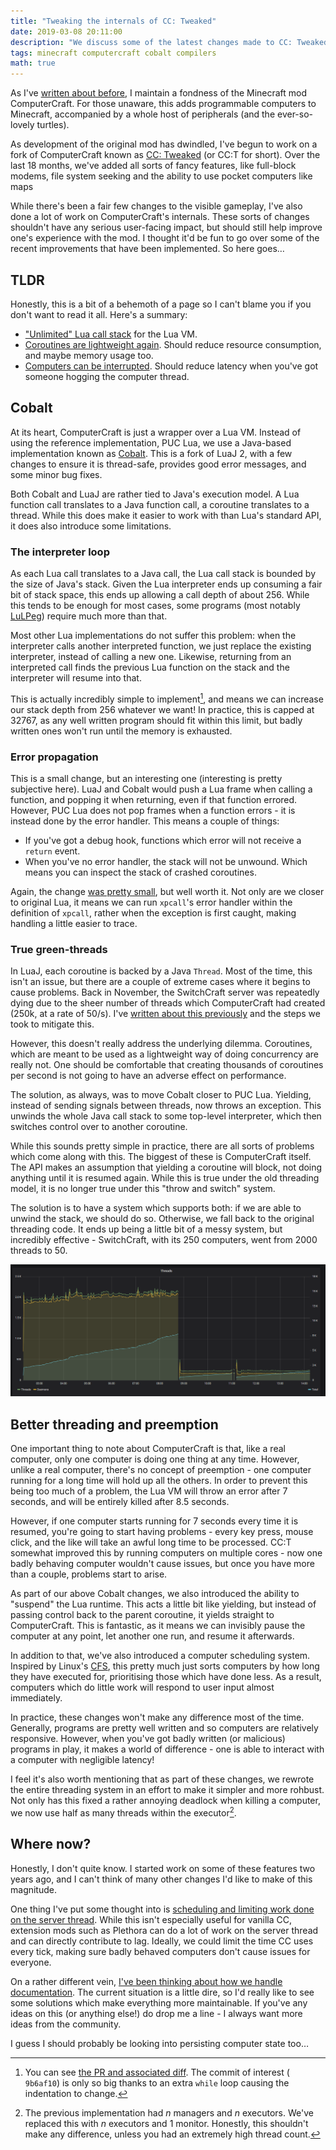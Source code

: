 ```yaml
---
title: "Tweaking the internals of CC: Tweaked"
date: 2019-03-08 20:11:00
description: "We discuss some of the latest changes made to CC: Tweaked."
tags: minecraft computercraft cobalt compilers
math: true
---
```


As I've [written about before](/2018/05/15/cc-track.html), I maintain a fondness of the Minecraft mod ComputerCraft. For
those unaware, this adds programmable computers to Minecraft, accompanied by a whole host of peripherals (and the
ever-so-lovely turtles).

As development of the original mod has dwindled, I've begun to work on a fork of ComputerCraft known as [CC:
Tweaked](https://github.com/SquidDev-CC/CC-Tweaked) (or CC:T for short). Over the last 18 months, we've added all sorts
of fancy features, like full-block modems, file system seeking and the ability to use pocket computers like maps

While there's been a fair few changes to the visible gameplay, I've also done a lot of work on ComputerCraft's
internals. These sorts of changes shouldn't have any serious user-facing impact, but should still help improve one's
experience with the mod. I thought it'd be fun to go over some of the recent improvements that have been implemented. So
here goes…

## TLDR
Honestly, this is a bit of a behemoth of a page so I can't blame you if you don't want to read it all. Here's a summary:

 - ["Unlimited" Lua call stack](#the-interpreter-loop) for the Lua VM.
 - [Coroutines are lightweight again](#true-green-threads). Should reduce resource consumption, and maybe memory usage
   too.
 - [Computers can be interrupted](#better-threading-and-preemption). Should reduce latency when you've got someone
   hogging the computer thread.

## Cobalt
At its heart, ComputerCraft is just a wrapper over a Lua VM. Instead of using the reference implementation, PUC Lua, we
use a Java-based implementation known as [Cobalt](https://github.com/SquidDev/Cobalt). This is a fork of LuaJ 2, with a
few changes to ensure it is thread-safe, provides good error messages, and some minor bug fixes.

Both Cobalt and LuaJ are rather tied to Java's execution model. A Lua function call translates to a Java function call,
a coroutine translates to a thread. While this does make it easier to work with than Lua's standard API, it does also
introduce some limitations.

### The interpreter loop
As each Lua call translates to a Java call, the Lua call stack is bounded by the size of Java's stack. Given the Lua
interpreter ends up consuming a fair bit of stack space, this ends up allowing a call depth of about 256. While this
tends to be enough for most cases, some programs (most notably [LuLPeg](https://github.com/pygy/LuLPeg)) require much
more than that.

Most other Lua implementations do not suffer this problem: when the interpreter calls another interpreted function, we
just replace the existing interpreter, instead of calling a new one. Likewise, returning from an interpreted call finds
the previous Lua function on the stack and the interpreter will resume into that.

This is actually incredibly simple to implement[^1], and means we can increase our stack depth from 256 whatever we
want! In practice, this is capped at 32767, as any well written program should fit within this limit, but badly written
ones won't run until the memory is exhausted.

### Error propagation
This is a small change, but an interesting one (interesting is pretty subjective here). LuaJ and Cobalt would push a Lua
frame when calling a function, and popping it when returning, even if that function errored. However, PUC Lua does not
pop frames when a function errors - it is instead done by the error handler. This means a couple of things:

 - If you've got a debug hook, functions which error will not receive a `return` event.
 - When you've no error handler, the stack will not be unwound. Which means you can inspect the stack of crashed
   coroutines.

Again, the change [was pretty
small](https://github.com/SquidDev/Cobalt/commit/e3cb671f19556d8b849379a371f765e65df0b0ee), but well worth it. Not only
are we closer to original Lua, it means we can run `xpcall`'s error handler within the definition of `xpcall`, rather
when the exception is first caught, making handling a little easier to trace.

### True green-threads
In LuaJ, each coroutine is backed by a Java `Thread`. Most of the time, this isn't an issue, but there are a couple of
extreme cases where it begins to cause problems. Back in November, the SwitchCraft server was repeatedly dying due to
the sheer number of threads which ComputerCraft had created (250k, at a rate of 50/s). I've [written about this
previously](/2018/11/24/thread-saturation.html) and the steps we took to mitigate this.

However, this doesn't really address the underlying dilemma. Coroutines, which are meant to be used as a lightweight way
of doing concurrency are really not. One should be comfortable that creating thousands of coroutines per second is not
going to have an adverse effect on performance.

The solution, as always, was to move Cobalt closer to PUC Lua. Yielding, instead of sending signals between threads, now
throws an exception. This unwinds the whole Java call stack to some top-level interpreter, which then switches control
over to another coroutine.

While this sounds pretty simple in practice, there are all sorts of problems which come along with this. The biggest of
these is ComputerCraft itself. The API makes an assumption that yielding a coroutine will block, not doing anything
until it is resumed again. While this is true under the old threading model, it is no longer true under this "throw and
switch" system.

The solution is to have a system which supports both: if we are able to unwind the stack, we should do so. Otherwise, we
fall back to the original threading code. It ends up being a little bit of a messy system, but incredibly effective -
SwitchCraft, with its 250 computers, went from 2000 threads to 50.

![Thread counts before and after this change](/assets/img/posts/2019-03-08-tweaking-cc-tweaked-threads.png)

## Better threading and preemption
One important thing to note about ComputerCraft is that, like a real computer, only one computer is doing one thing at
any time. However, unlike a real computer, there's no concept of preemption - one computer running for a long time will
hold up all the others. In order to prevent this being too much of a problem, the Lua VM will throw an error after 7
seconds, and will be entirely killed after 8.5 seconds.

However, if one computer starts running for 7 seconds every time it is resumed, you're going to start having problems -
every key press, mouse click, and the like will take an awful long time to be processed. CC:T somewhat improved this by
running computers on multiple cores - now one badly behaving computer wouldn't cause issues, but once you have more than
a couple, problems start to arise.

As part of our above Cobalt changes, we also introduced the ability to "suspend" the Lua runtime. This acts a little bit
like yielding, but instead of passing control back to the parent coroutine, it yields straight to ComputerCraft. This is
fantastic, as it means we can invisibly pause the computer at any point, let another one run, and resume it afterwards.

In addition to that, we've also introduced a computer scheduling system. Inspired by Linux's
[CFS](https://en.wikipedia.org/wiki/Completely_Fair_Scheduler), this pretty much just sorts computers by how long they
have executed for, prioritising those which have done less. As a result, computers which do little work will respond to
user input almost immediately.

In practice, these changes won't make any difference most of the time. Generally, programs are pretty well written and
so computers are relatively responsive. However, when you've got badly written (or malicious) programs in play, it makes
a world of difference - one is able to interact with a computer with negligible latency!

I feel it's also worth mentioning that as part of these changes, we rewrote the entire threading system in an effort to
make it simpler and more rohbust. Not only has this fixed a rather annoying deadlock when killing a computer, we now use
half as many threads within the executor[^2].

## Where now?
Honestly, I don't quite know. I started work on some of these features two years ago, and I can't think of many other
changes I'd like to make of this magnitude.

One thing I've put some thought into is [scheduling and limiting work done on the server
thread](https://github.com/SquidDev-CC/CC-Tweaked/issues/114). While this isn't especially useful for vanilla CC,
extension mods such as Plethora can do a lot of work on the server thread and can directly contribute to lag. Ideally,
we could limit the time CC uses every tick, making sure badly behaved computers don't cause issues for everyone.

On a rather different vein, [I've been thinking about how we handle
documentation](https://github.com/SquidDev-CC/CC-Tweaked/issues/133). The current situation is a little dire, so I'd
really like to see some solutions which make everything more maintainable. If you've any ideas on this (or anything
else!) do drop me a line - I always want more ideas from the community.

I guess I should probably be looking into persisting computer state too…

[^1]: You can see [the PR and associated diff](https://github.com/SquidDev/Cobalt/pull/20). The commit of interest (
      `9b6af10`) is only so big thanks to an extra `while` loop causing the indentation to change.

[^2]: The previous implementation had $n$ managers and $n$ executors. We've replaced this with $n$ executors and 1
      monitor. Honestly, this shouldn't make any difference, unless you had an extremely high thread count.
